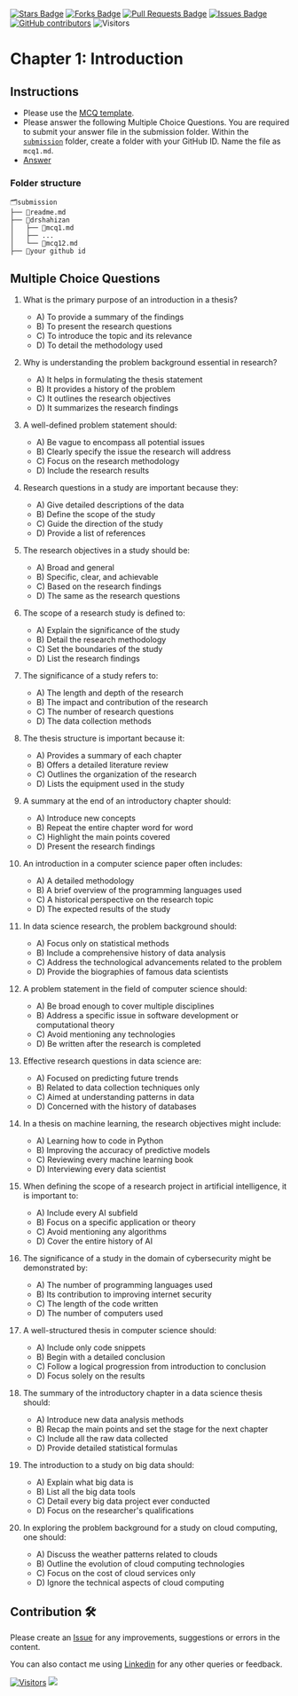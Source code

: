 <a href="https://github.com/drshahizan/research-design/stargazers"><img src="https://img.shields.io/github/stars/drshahizan/research-design" alt="Stars Badge"/></a>
<a href="https://github.com/drshahizan/research-design/network/members"><img src="https://img.shields.io/github/forks/drshahizan/research-design" alt="Forks Badge"/></a>
<a href="https://github.com/drshahizan/research-design/pulls"><img src="https://img.shields.io/github/issues-pr/drshahizan/research-design" alt="Pull Requests Badge"/></a>
<a href="https://github.com/drshahizan/research-design"><img src="https://img.shields.io/github/issues/drshahizan/research-design" alt="Issues Badge"/></a>
<a href="https://github.com/drshahizan/research-design/graphs/contributors"><img alt="GitHub contributors" src="https://img.shields.io/github/contributors/drshahizan/research-design?color=2b9348"></a>
![Visitors](https://api.visitorbadge.io/api/visitors?path=https%3A%2F%2Fgithub.com%2Fdrshahizan%2MCSD1043&labelColor=%23d9e3f0&countColor=%23697689&style=flat)

# Chapter 1: Introduction

## Instructions
- Please use the [MCQ template](temp_mcq.md).
- Please answer the following Multiple Choice Questions. You are required to submit your answer file in the submission folder. Within the [`submission`](submission/) folder, create a folder with your GitHub ID. Name the file as `mcq1.md`.
- [Answer](https://github.com/drshahizan/)

### Folder structure

```
🗂️submission
├── 📄readme.md
├── 📁drshahizan
│   ├── 📄mcq1.md
│   ├── ...
│   └── 📄mcq12.md
├── 📁your github id
```

## Multiple Choice Questions	

1. What is the primary purpose of an introduction in a thesis?
     - A) To provide a summary of the findings
     - B) To present the research questions
     - C) To introduce the topic and its relevance
     - D) To detail the methodology used

2. Why is understanding the problem background essential in research?
     - A) It helps in formulating the thesis statement
     - B) It provides a history of the problem
     - C) It outlines the research objectives
     - D) It summarizes the research findings

3. A well-defined problem statement should:
     - A) Be vague to encompass all potential issues
     - B) Clearly specify the issue the research will address
     - C) Focus on the research methodology
     - D) Include the research results

4. Research questions in a study are important because they:
     - A) Give detailed descriptions of the data
     - B) Define the scope of the study
     - C) Guide the direction of the study
     - D) Provide a list of references

5. The research objectives in a study should be:
     - A) Broad and general
     - B) Specific, clear, and achievable
     - C) Based on the research findings
     - D) The same as the research questions

6. The scope of a research study is defined to:
     - A) Explain the significance of the study
     - B) Detail the research methodology
     - C) Set the boundaries of the study
     - D) List the research findings

7. The significance of a study refers to:
     - A) The length and depth of the research
     - B) The impact and contribution of the research
     - C) The number of research questions
     - D) The data collection methods

8. The thesis structure is important because it:
     - A) Provides a summary of each chapter
     - B) Offers a detailed literature review
     - C) Outlines the organization of the research
     - D) Lists the equipment used in the study

9. A summary at the end of an introductory chapter should:
     - A) Introduce new concepts
     - B) Repeat the entire chapter word for word
     - C) Highlight the main points covered
     - D) Present the research findings

10. An introduction in a computer science paper often includes:
      - A) A detailed methodology
      - B) A brief overview of the programming languages used
      - C) A historical perspective on the research topic
      - D) The expected results of the study

11. In data science research, the problem background should:
      - A) Focus only on statistical methods
      - B) Include a comprehensive history of data analysis
      - C) Address the technological advancements related to the problem
      - D) Provide the biographies of famous data scientists

12. A problem statement in the field of computer science should:
      - A) Be broad enough to cover multiple disciplines
      - B) Address a specific issue in software development or computational theory
      - C) Avoid mentioning any technologies
      - D) Be written after the research is completed

13. Effective research questions in data science are:
      - A) Focused on predicting future trends
      - B) Related to data collection techniques only
      - C) Aimed at understanding patterns in data
      - D) Concerned with the history of databases

14. In a thesis on machine learning, the research objectives might include:
      - A) Learning how to code in Python
      - B) Improving the accuracy of predictive models
      - C) Reviewing every machine learning book
      - D) Interviewing every data scientist

15. When defining the scope of a research project in artificial intelligence, it is important to:
      - A) Include every AI subfield
      - B) Focus on a specific application or theory
      - C) Avoid mentioning any algorithms
      - D) Cover the entire history of AI

16. The significance of a study in the domain of cybersecurity might be demonstrated by:
      - A) The number of programming languages used
      - B) Its contribution to improving internet security
      - C) The length of the code written
      - D) The number of computers used

17. A well-structured thesis in computer science should:
      - A) Include only code snippets
      - B) Begin with a detailed conclusion
      - C) Follow a logical progression from introduction to conclusion
      - D) Focus solely on the results

18. The summary of the introductory chapter in a data science thesis should:
      - A) Introduce new data analysis methods
      - B) Recap the main points and set the stage for the next chapter
      - C) Include all the raw data collected
      - D) Provide detailed statistical formulas

19. The introduction to a study on big data should:
      - A) Explain what big data is
      - B) List all the big data tools
      - C) Detail every big data project ever conducted
      - D) Focus on the researcher's qualifications

20. In exploring the problem background for a study on cloud computing, one should:
      - A) Discuss the weather patterns related to clouds
      - B) Outline the evolution of cloud computing technologies
      - C) Focus on the cost of cloud services only
      - D) Ignore the technical aspects of cloud computing
    
## Contribution 🛠️
Please create an [Issue](https://github.com/drshahizan/research-design/issues) for any improvements, suggestions or errors in the content.

You can also contact me using [Linkedin](https://www.linkedin.com/in/drshahizan/) for any other queries or feedback.

[![Visitors](https://api.visitorbadge.io/api/visitors?path=https%3A%2F%2Fgithub.com%2Fdrshahizan&labelColor=%23697689&countColor=%23555555&style=plastic)](https://visitorbadge.io/status?path=https%3A%2F%2Fgithub.com%2Fdrshahizan)
![](https://hit.yhype.me/github/profile?user_id=81284918)

